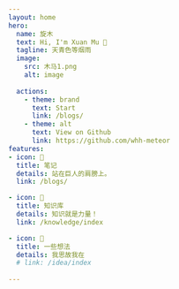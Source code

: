 ```yaml
---
layout: home
hero:
  name: 旋木 
  text: Hi, I'm Xuan Mu 👋
  tagline: 天青色等烟雨
  image:
    src: 木马1.png
    alt: image
 
  actions:
    - theme: brand
      text: Start
      link: /blogs/
    - theme: alt
      text: View on Github
      link: https://github.com/whh-meteor
features:
- icon: 🔋
  title: 笔记
  details: 站在巨人的肩膀上。
  link: /blogs/

- icon: 🔧
  title: 知识库
  details: 知识就是力量！
  link: /knowledge/index

- icon: 🚀
  title: 一些想法
  details: 我思故我在
  # link: /idea/index
  
---
```


<!-- 项目分享部分 -->
<TheProject />
 

 
<!-- 音乐 -->

<Music />
 
 

<script setup >
import TheProject from './components/Project.vue'
import Music from './components/Music.vue'
</script>

<!-- <div style="color: red; font-size: 24px;">这是个有style的随便写点</div> -->
<!-- <div><img src="/wave.svg" style="border: 0px solid steelblue;margin-top:0" /></div> -->

  <!-- 在页面最后引入 -->
 
 <!-- <api></api> -->
<!-- <FreeStyle></FreeStyle> -->